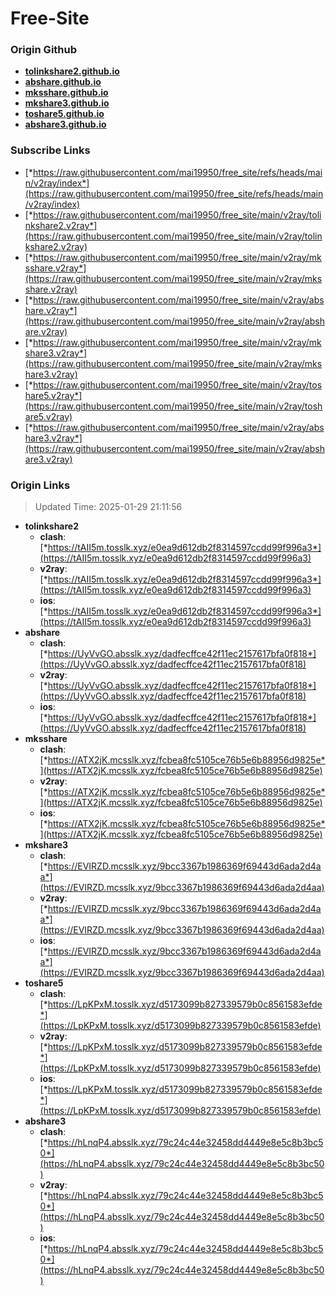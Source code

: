 # Free-Site

### Origin Github

- [**tolinkshare2.github.io**](https://github.com/tolinkshare2/tolinkshare2.github.io)
- [**abshare.github.io**](https://github.com/abshare/abshare.github.io)
- [**mksshare.github.io**](https://github.com/mksshare/mksshare.github.io)
- [**mkshare3.github.io**](https://github.com/mkshare3/mkshare3.github.io)
- [**toshare5.github.io**](https://github.com/toshare5/toshare5.github.io)
- [**abshare3.github.io**](https://github.com/abshare3/abshare3.github.io)

### Subscribe Links

- [*https://raw.githubusercontent.com/mai19950/free_site/refs/heads/main/v2ray/index*](https://raw.githubusercontent.com/mai19950/free_site/refs/heads/main/v2ray/index)
- [*https://raw.githubusercontent.com/mai19950/free_site/main/v2ray/tolinkshare2.v2ray*](https://raw.githubusercontent.com/mai19950/free_site/main/v2ray/tolinkshare2.v2ray)
- [*https://raw.githubusercontent.com/mai19950/free_site/main/v2ray/mksshare.v2ray*](https://raw.githubusercontent.com/mai19950/free_site/main/v2ray/mksshare.v2ray)
- [*https://raw.githubusercontent.com/mai19950/free_site/main/v2ray/abshare.v2ray*](https://raw.githubusercontent.com/mai19950/free_site/main/v2ray/abshare.v2ray)
- [*https://raw.githubusercontent.com/mai19950/free_site/main/v2ray/mkshare3.v2ray*](https://raw.githubusercontent.com/mai19950/free_site/main/v2ray/mkshare3.v2ray)
- [*https://raw.githubusercontent.com/mai19950/free_site/main/v2ray/toshare5.v2ray*](https://raw.githubusercontent.com/mai19950/free_site/main/v2ray/toshare5.v2ray)
- [*https://raw.githubusercontent.com/mai19950/free_site/main/v2ray/abshare3.v2ray*](https://raw.githubusercontent.com/mai19950/free_site/main/v2ray/abshare3.v2ray)

### Origin Links

> Updated Time: 2025-01-29 21:11:56

- **tolinkshare2**
  - **clash**: [*https://tAII5m.tosslk.xyz/e0ea9d612db2f8314597ccdd99f996a3*](https://tAII5m.tosslk.xyz/e0ea9d612db2f8314597ccdd99f996a3)
  - **v2ray**: [*https://tAII5m.tosslk.xyz/e0ea9d612db2f8314597ccdd99f996a3*](https://tAII5m.tosslk.xyz/e0ea9d612db2f8314597ccdd99f996a3)
  - **ios**: [*https://tAII5m.tosslk.xyz/e0ea9d612db2f8314597ccdd99f996a3*](https://tAII5m.tosslk.xyz/e0ea9d612db2f8314597ccdd99f996a3)
- **abshare**
  - **clash**: [*https://UyVvGO.absslk.xyz/dadfecffce42f11ec2157617bfa0f818*](https://UyVvGO.absslk.xyz/dadfecffce42f11ec2157617bfa0f818)
  - **v2ray**: [*https://UyVvGO.absslk.xyz/dadfecffce42f11ec2157617bfa0f818*](https://UyVvGO.absslk.xyz/dadfecffce42f11ec2157617bfa0f818)
  - **ios**: [*https://UyVvGO.absslk.xyz/dadfecffce42f11ec2157617bfa0f818*](https://UyVvGO.absslk.xyz/dadfecffce42f11ec2157617bfa0f818)
- **mksshare**
  - **clash**: [*https://ATX2jK.mcsslk.xyz/fcbea8fc5105ce76b5e6b88956d9825e*](https://ATX2jK.mcsslk.xyz/fcbea8fc5105ce76b5e6b88956d9825e)
  - **v2ray**: [*https://ATX2jK.mcsslk.xyz/fcbea8fc5105ce76b5e6b88956d9825e*](https://ATX2jK.mcsslk.xyz/fcbea8fc5105ce76b5e6b88956d9825e)
  - **ios**: [*https://ATX2jK.mcsslk.xyz/fcbea8fc5105ce76b5e6b88956d9825e*](https://ATX2jK.mcsslk.xyz/fcbea8fc5105ce76b5e6b88956d9825e)
- **mkshare3**
  - **clash**: [*https://EVIRZD.mcsslk.xyz/9bcc3367b1986369f69443d6ada2d4aa*](https://EVIRZD.mcsslk.xyz/9bcc3367b1986369f69443d6ada2d4aa)
  - **v2ray**: [*https://EVIRZD.mcsslk.xyz/9bcc3367b1986369f69443d6ada2d4aa*](https://EVIRZD.mcsslk.xyz/9bcc3367b1986369f69443d6ada2d4aa)
  - **ios**: [*https://EVIRZD.mcsslk.xyz/9bcc3367b1986369f69443d6ada2d4aa*](https://EVIRZD.mcsslk.xyz/9bcc3367b1986369f69443d6ada2d4aa)
- **toshare5**
  - **clash**: [*https://LpKPxM.tosslk.xyz/d5173099b827339579b0c8561583efde*](https://LpKPxM.tosslk.xyz/d5173099b827339579b0c8561583efde)
  - **v2ray**: [*https://LpKPxM.tosslk.xyz/d5173099b827339579b0c8561583efde*](https://LpKPxM.tosslk.xyz/d5173099b827339579b0c8561583efde)
  - **ios**: [*https://LpKPxM.tosslk.xyz/d5173099b827339579b0c8561583efde*](https://LpKPxM.tosslk.xyz/d5173099b827339579b0c8561583efde)
- **abshare3**
  - **clash**: [*https://hLnqP4.absslk.xyz/79c24c44e32458dd4449e8e5c8b3bc50*](https://hLnqP4.absslk.xyz/79c24c44e32458dd4449e8e5c8b3bc50)
  - **v2ray**: [*https://hLnqP4.absslk.xyz/79c24c44e32458dd4449e8e5c8b3bc50*](https://hLnqP4.absslk.xyz/79c24c44e32458dd4449e8e5c8b3bc50)
  - **ios**: [*https://hLnqP4.absslk.xyz/79c24c44e32458dd4449e8e5c8b3bc50*](https://hLnqP4.absslk.xyz/79c24c44e32458dd4449e8e5c8b3bc50)
